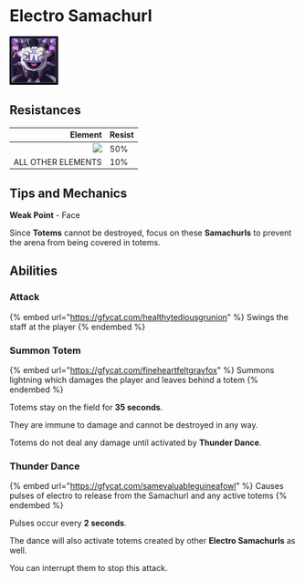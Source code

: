 # Electro Samachurl

![](../../../.gitbook/assets/samachurl-electro-.png)

## Resistances

|                                                                                                                                                                                                 Element | Resist |
| ------------------------------------------------------------------------------------------------------------------------------------------------------------------------------------------------------: | ------ |
| ![](https://firebasestorage.googleapis.com/v0/b/gitbook-28427.appspot.com/o/assets%2F-MVAGyyACcSzyzfmgy7f%2Fsync%2Fa8efded210241d0c6764e2819b9c750deff8a6d4.png?generation=1615182626278065\&alt=media) | 50%    |
|                                                                                                                                                                                      ALL OTHER ELEMENTS | 10%    |

## Tips and Mechanics

**Weak Point** - Face

Since **Totems** cannot be destroyed, focus on these **Samachurls** to prevent the arena from being covered in totems.

## Abilities

### Attack

{% embed url="https://gfycat.com/healthytediousgrunion" %}
Swings the staff at the player
{% endembed %}

### Summon Totem

{% embed url="https://gfycat.com/fineheartfeltgrayfox" %}
Summons lightning which damages the player and leaves behind a totem
{% endembed %}

Totems stay on the field for **35 seconds**.

They are immune to damage and cannot be destroyed in any way.

Totems do not deal any damage until activated by **Thunder Dance**.

### Thunder Dance

{% embed url="https://gfycat.com/samevaluableguineafowl" %}
Causes pulses of electro to release from the Samachurl and any active totems
{% endembed %}

Pulses occur every **2 seconds**.

The dance will also activate totems created by other **Electro Samachurls** as well.

You can interrupt them to stop this attack.
